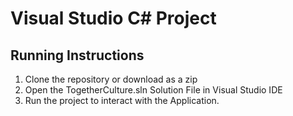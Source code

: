 # Visual Studio  C# Project
## Running Instructions
1. Clone the repository or download as a zip
2. Open the TogetherCulture.sln Solution File in Visual Studio IDE
3. Run the project to interact with the Application.
